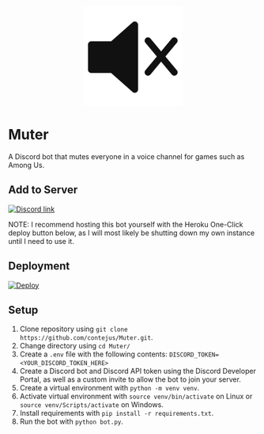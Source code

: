 <p align="center">
  <img src="./logo.png" width="200" title="Muter" alt="Muter">
</p>

# Muter
A Discord bot that mutes everyone in a voice channel for games such as Among Us. 

## Add to Server
<a href="https://discord.com/api/oauth2/authorize?client_id=748619099604647988&permissions=30410000&scope=bot">
    <img src="https://discord.com/assets/e4923594e694a21542a489471ecffa50.svg" alt="Discord link" width="150"/>
</a>

NOTE: I recommend hosting this bot yourself with the Heroku One-Click deploy button below, as I will most likely be shutting down my own instance until I need to use it. 

## Deployment
[![Deploy](https://www.herokucdn.com/deploy/button.svg)](https://heroku.com/deploy?template=https://github.com/contejus/Muter/tree/master)

## Setup
1. Clone repository using `git clone https://github.com/contejus/Muter.git`.
2. Change directory using `cd Muter/`
3. Create a `.env` file with the following contents:
    `DISCORD_TOKEN=<YOUR_DISCORD_TOKEN_HERE>`
4. Create a Discord bot and Discord API token using the Discord Developer Portal, as well as a custom invite to allow the bot to join your server.
5. Create a virtual environment with `python -m venv venv`.
6. Activate virtual environment with `source venv/bin/activate` on Linux or `source venv/Scripts/activate` on Windows.
7. Install requirements with `pip install -r requirements.txt`.
8. Run the bot with `python bot.py`.
